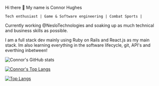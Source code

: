  Hi there 👋 My name is Connor Hughes
  
    Tech enthusiast | Game & Software engineering | Combat Sports |

Currently working @NesloTechnologies and soaking up as much technical and business skills as possible.


I am a full stack dev mainly using Ruby on Rails and React.js as my main stack. Im also learning everything in the software lifecycle, git, API's and everthing inbetween!

![Connor's GitHub stats](https://github-readme-stats.vercel.app/api?username=Connor-Hughes-Nes&count_private=true&show_icons=true&theme=dark&hide=issues)

[![Connor's Top Langs](https://github-readme-stats.vercel.app/api/top-langs/?username=Connor-Hughes-Nes)](https://github.com/anuraghazra/github-readme-stats)

[![Top Langs](https://github-readme-stats.vercel.app/api/top-langs/?username=Connor-Hughes-Nes&langs_count=6)](https://github.com/anuraghazra/github-readme-stats)

